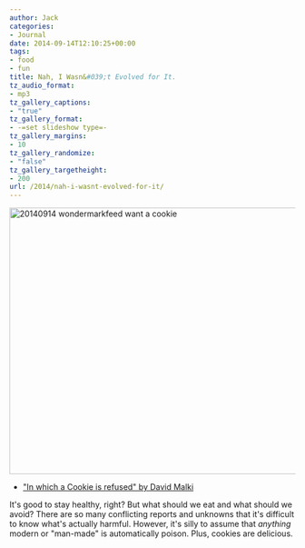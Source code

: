 ```yaml
---
author: Jack
categories:
- Journal
date: 2014-09-14T12:10:25+00:00
tags:
- food
- fun
title: Nah, I Wasn&#039;t Evolved for It.
tz_audio_format:
- mp3
tz_gallery_captions:
- "true"
tz_gallery_format:
- -=set slideshow type=-
tz_gallery_margins:
- 10
tz_gallery_randomize:
- "false"
tz_gallery_targetheight:
- 200
url: /2014/nah-i-wasnt-evolved-for-it/
---
```


<img title="20140914_wondermarkfeed_want a cookie.png" src="/wp-content/uploads/2014/09/20140914_wondermarkfeed_want-a-cookie.png" alt="20140914 wondermarkfeed want a cookie" width="600" height="469" border="0" />

  * ["In which a Cookie is refused" by David Malki][1]

It's good to stay healthy, right? But what should we eat and what should we avoid? There are so many conflicting reports and unknowns that it's difficult to know what's actually harmful. However, it's silly to assume that _anything_ modern or "man-made" is automatically poison. Plus, cookies are delicious.

 [1]: http://wondermark.com/1k61/